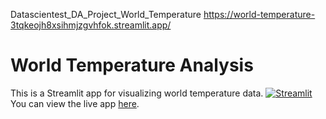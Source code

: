 Datascientest_DA_Project_World_Temperature
https://world-temperature-3tqkeojh8xsihmjzgvhfok.streamlit.app/

# World Temperature Analysis
This is a Streamlit app for visualizing world temperature data.
[![Streamlit](https://static.streamlit.io/badges/streamlit_badge_black_white.svg)](https://share.streamlit.io/DesireeJoe/world-temperature/desi/stream.py)
You can view the live app [here](https://share.streamlit.io/DesireeJoe/world-temperature/desi/stream.py).
